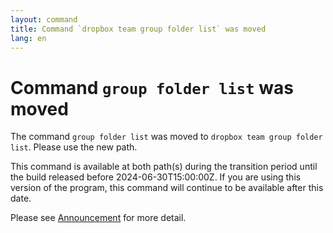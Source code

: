 ```yaml
---
layout: command
title: Command `dropbox team group folder list` was moved
lang: en
---
```


# Command `group folder list` was moved

The command `group folder list` was moved to `dropbox team group folder list`. Please use the new path.

This command is available at both path(s) during the transition period until the build released before 2024-06-30T15:00:00Z. If you are using this version of the program, this command will continue to be available after this date.

Please see [Announcement](https://github.com/watermint/toolbox/discussions/799) for more detail.


